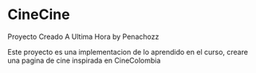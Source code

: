 # CineCine

Proyecto Creado A Ultima Hora by Penachozz

Este proyecto es una implementacion de lo aprendido en el curso, creare una pagina de cine inspirada en CineColombia
